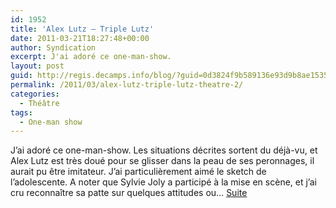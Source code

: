 ```yaml
---
id: 1952
title: 'Alex Lutz – Triple Lutz'
date: 2011-03-21T18:27:48+00:00
author: Syndication
excerpt: J'ai adoré ce one-man-show.
layout: post
guid: http://regis.decamps.info/blog/?guid=0d3824f9b589136e93d9b8ae15354a75
permalink: /2011/03/alex-lutz-triple-lutz-theatre-2/
categories:
  - Théâtre
tags:
  - One-man show
---
```

J’ai adoré ce one-man-show. Les situations décrites sortent du déjà-vu, et Alex Lutz est très doué pour se glisser dans la peau de ses peronnages, il aurait pu être imitateur. J’ai particulièrement aimé le sketch de l’adolescente. A noter que Sylvie Joly a participé à la mise en scène, et j’ai cru reconnaître sa patte sur quelques attitudes ou…
<a href="http://www.webcity.fr/wakaseoo/120639-e/avis">Suite</a>
